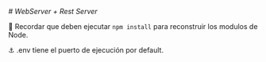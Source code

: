 <em> # WebServer + Rest Server  </em>

:hammer: Recordar que deben ejecutar ```npm install``` para reconstruir los modulos de Node.

:anchor: .env tiene el puerto de ejecución por default.
